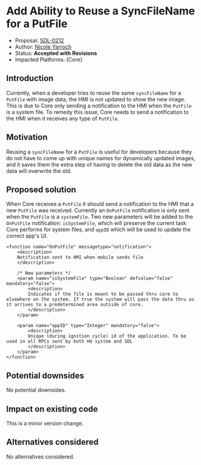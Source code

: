 # Add Ability to Reuse a SyncFileName for a PutFile

* Proposal: [SDL-0212](0212-add-ability-to-reuse-a-syncfilename-for-a-putfile.md)
* Author: [Nicole Yarroch](https://github.com/NicoleYarroch)
* Status: **Accepted with Revisions**
* Impacted Platforms: [Core]

## Introduction

Currently, when a developer tries to reuse the same `syncFileName` for a `PutFile` with image data, the HMI is not updated to show the new image. This is due to Core only sending a notification to the HMI when the `PutFile` is a system file. To remedy this issue, Core needs to send a notification to the HMI when it receives any type of `PutFile`.    

## Motivation

Reusing a `syncFileName` for a `PutFile` is useful for developers because they do not have to come up with unique names for dynamically updated images, and it saves them the extra step of having to delete the old data as the new data will overwrite the old.

## Proposed solution

When Core receives a `PutFile` it should send a notification to the HMI that a new `PutFile` was received. Currently an `OnPutFile` notification is only sent when the `PutFile` is a `systemFile`. Two new parameters will be added to the `OnPutFile` notification: `isSystemFile`, which will preserve the current task Core performs for system files, and `appID` which will be used to update the correct app's UI.

```
<function name="OnPutFile" messagetype="notification">
    <description>
    Notification sent to HMI when mobile sends file
    </description>
    
    /* New parameters */
    <param name="isSystemFile" type="Boolean" defvalue="false" mandatory="false">
        <description>
        Indicates if the file is meant to be passed thru core to elsewhere on the system. If true the system will pass the data thru as it arrives to a predetermined area outside of core.
        </description>
    </param>

    <param name="appID" type="Integer" mandatory="false">
        <description>
        Unique (during ignition cycle) id of the application. To be used in all RPCs sent by both HU system and SDL
        </description>
    </param>
</function>
```

## Potential downsides

No potential downsides.

## Impact on existing code

This is a minor version change.

## Alternatives considered

No alternatives considered.

